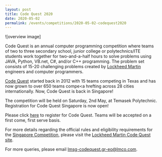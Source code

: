 ```yaml
---
layout: post
title: Code Quest 2020
date: 2020-05-02 
permalink: /events/competitions/2020-05-02-codequest2020
---
```


![overview image]

Code Quest is an annual computer programming competition where teams of two to three secondary school, junior college or polytechnics/ITE students work together for two-and-a-half hours to solve problems using JAVA, Python, VB.net, C#, and/or C++ programming. The problem set consists of 15-20 challenging problems created by <a href="https://www.lockheedmartin.com/en-us/index.html" target="_blank">Lockheed Martin</a> engineers and computer programmers.

<a href="https://www.lockheedmartin.com/en-us/who-we-are/communities/codequest.html" target="_blank">Code Quest</a> started back in 2012 with 15 teams competing in Texas and has now grown to over 650 teams compe<a hrefting across 28 cities internationally. Now, Code Quest is back in Singapore! 

The competition will be held on Saturday, 2nd May, at Temasek Polytechnic. Registration for Code Quest Singapore is now open! 

Please click <a href="https://codequest.lmaeronautics.com/" target="_blank">here</a> to register for Code Quest. Teams will be accepted on a first come, first serve basis.

For more details regarding the official rules and eligibility requirements for the <a href="https://www.lockheedmartin.com/en-us/who-we-are/communities/codequest/code-quest-suntec.html" target="_blank">Singapore Competition</a>, please visit the <a href="http://www.lockheedmartin.com/codequest" target="_blank">Lockheed Martin Code Quest site</a>. 

For more queries, please email lmsg-codequest.gr-eo@lmco.com. 
